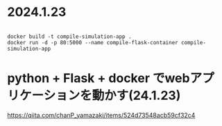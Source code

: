 # 2024.1.23

```shell

docker build -t compile-simulation-app .
docker run -d -p 80:5000 --name compile-flask-container compile-simulation-app

```

<!-- # wsgiでflaskを公開してみよう -->
<!-- https://qiita.com/ShiroatoHiro/items/d29b35579951d212b36c -->


# python + Flask + docker でwebアプリケーションを動かす(24.1.23)
https://qiita.com/chanP_yamazaki/items/524d73548acb59cf32c4


